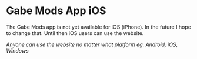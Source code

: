 <link rel="stylesheet" href="markdown-style.css">

# Gabe Mods App iOS

The Gabe Mods app is not yet available for iOS (iPhone). In the future I hope to change that. Until then iOS users can use the website.

*Anyone can use the website no matter what platform  eg. Android, iOS, Windows*
